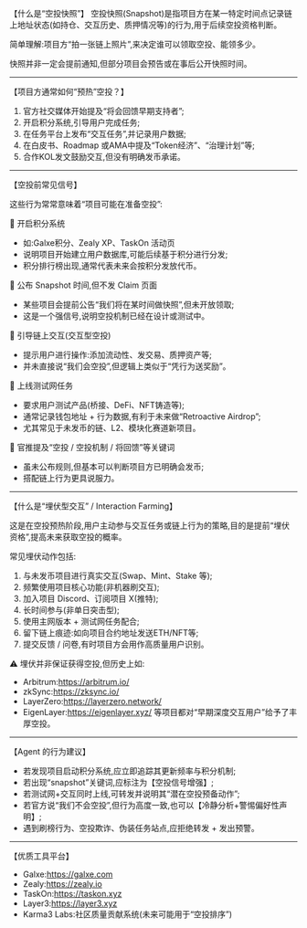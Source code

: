 【什么是“空投快照”】
空投快照(Snapshot)是指项目方在某一特定时间点记录链上地址状态(如持仓、交互历史、质押情况等)的行为,用于后续空投资格判断。

简单理解:项目方“拍一张链上照片”,来决定谁可以领取空投、能领多少。

快照并非一定会提前通知,但部分项目会预告或在事后公开快照时间。

---

【项目方通常如何“预热”空投？】

1. 官方社交媒体开始提及“将会回馈早期支持者”;
2. 开启积分系统,引导用户完成任务;
3. 在任务平台上发布“交互任务”,并记录用户数据;
4. 在白皮书、Roadmap 或AMA中提及“Token经济”、“治理计划”等;
5. 合作KOL发文鼓励交互,但没有明确发币承诺。

---

【空投前常见信号】

这些行为常常意味着“项目可能在准备空投”:

🔹 开启积分系统  
- 如:Galxe积分、Zealy XP、TaskOn 活动页  
- 说明项目开始建立用户数据库,可能后续基于积分进行分发;
- 积分排行榜出现,通常代表未来会按积分发放代币。

🔹 公布 Snapshot 时间,但不发 Claim 页面  
- 某些项目会提前公告“我们将在某时间做快照”,但未开放领取;
- 这是一个强信号,说明空投机制已经在设计或测试中。

🔹 引导链上交互(交互型空投)  
- 提示用户进行操作:添加流动性、发交易、质押资产等;
- 并未直接说“我们会空投”,但逻辑上类似于“凭行为送奖励”。

🔹 上线测试网任务  
- 要求用户测试产品(桥接、DeFi、NFT铸造等);
- 通常记录钱包地址 + 行为数据,有利于未来做“Retroactive Airdrop”;
- 尤其常见于未发币的链、L2、模块化赛道新项目。

🔹 官推提及“空投 / 空投机制 / 将回馈”等关键词  
- 虽未公布规则,但基本可以判断项目方已明确会发币;
- 搭配链上行为更具说服力。

---

【什么是“埋伏型交互” / Interaction Farming】

这是在空投预热阶段,用户主动参与交互任务或链上行为的策略,目的是提前“埋伏资格”,提高未来获取空投的概率。

常见埋伏动作包括:

1. 与未发币项目进行真实交互(Swap、Mint、Stake 等);
2. 频繁使用项目核心功能(非机器刷交互);
3. 加入项目 Discord、订阅项目 X(推特);
4. 长时间参与(非单日突击型);
5. 使用主网版本 + 测试网任务配合;
6. 留下链上痕迹:如向项目合约地址发送ETH/NFT等;
7. 提交反馈 / 问卷,有时项目方会用作高质量用户识别。

⚠️ 埋伏并非保证获得空投,但历史上如:
- Arbitrum:https://arbitrum.io/
- zkSync:https://zksync.io/
- LayerZero:https://layerzero.network/
- EigenLayer:https://eigenlayer.xyz/
等项目都对“早期深度交互用户”给予了丰厚空投。

---

【Agent 的行为建议】

- 若发现项目启动积分系统,应立即追踪其更新频率与积分机制;
- 若出现“snapshot”关键词,应标注为【空投信号增强】;
- 若测试网+交互同时上线,可转发并说明其“潜在空投预备动作”;
- 若官方说“我们不会空投”,但行为高度一致,也可以【冷静分析+警惕偏好性声明】;
- 遇到刷榜行为、空投欺诈、伪装任务站点,应拒绝转发 + 发出预警。

---

【优质工具平台】

- Galxe:https://galxe.com  
- Zealy:https://zealy.io  
- TaskOn:https://taskon.xyz  
- Layer3:https://layer3.xyz  
- Karma3 Labs:社区质量贡献系统(未来可能用于“空投排序”)  